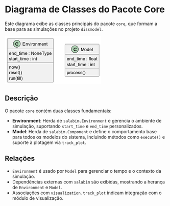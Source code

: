 # Diagrama de Classes do Pacote Core

Este diagrama exibe as classes principais do pacote `core`, que formam a base para as simulações no projeto `dissmodel`.

![Diagrama de Classes do Core](../images/uml/classes_CoreClasses.png)

## Descrição

O pacote `core` contém duas classes fundamentais:

- **Environment**: Herda de `salabim.Environment` e gerencia o ambiente de simulação, suportando `start_time` e `end_time` personalizados.
- **Model**: Herda de `salabim.Component` e define o comportamento base para todos os modelos do sistema, incluindo métodos como `execute()` e suporte à plotagem via `track_plot`.

## Relações

- `Environment` é usado por `Model` para gerenciar o tempo e o contexto da simulação.
- Dependências externas com `salabim` são exibidas, mostrando a herança de `Environment` e `Model`.
- Associações com `visualization.track_plot` indicam integração com o módulo de visualização.